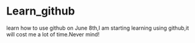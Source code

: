 # Learn_github
learn how to use github
on June 8th,I am starting learning using github,it will cost me a lot of time.Never mind!
